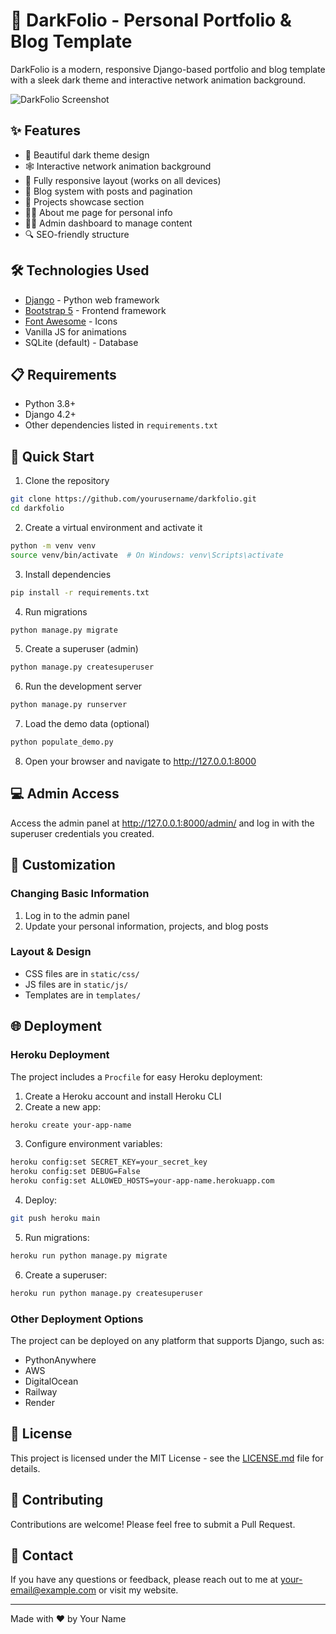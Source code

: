 # 🌃 DarkFolio - Personal Portfolio & Blog Template

DarkFolio is a modern, responsive Django-based portfolio and blog template with a sleek dark theme and interactive network animation background.

![DarkFolio Screenshot](screenshot.png)

## ✨ Features

- 🌙 Beautiful dark theme design
- 🕸️ Interactive network animation background
- 📱 Fully responsive layout (works on all devices)
- 📝 Blog system with posts and pagination
- 🚀 Projects showcase section
- 🧑‍💼 About me page for personal info
- 👨‍💻 Admin dashboard to manage content
- 🔍 SEO-friendly structure

## 🛠️ Technologies Used

- [Django](https://www.djangoproject.com/) - Python web framework
- [Bootstrap 5](https://getbootstrap.com/) - Frontend framework
- [Font Awesome](https://fontawesome.com/) - Icons
- Vanilla JS for animations
- SQLite (default) - Database

## 📋 Requirements

- Python 3.8+ 
- Django 4.2+
- Other dependencies listed in `requirements.txt`

## 🚀 Quick Start

1. Clone the repository
```bash
git clone https://github.com/yourusername/darkfolio.git
cd darkfolio
```

2. Create a virtual environment and activate it
```bash
python -m venv venv
source venv/bin/activate  # On Windows: venv\Scripts\activate
```

3. Install dependencies
```bash
pip install -r requirements.txt
```

4. Run migrations
```bash
python manage.py migrate
```

5. Create a superuser (admin)
```bash
python manage.py createsuperuser
```

6. Run the development server
```bash
python manage.py runserver
```

7. Load the demo data (optional)
```bash
python populate_demo.py
```

8. Open your browser and navigate to http://127.0.0.1:8000

## 💻 Admin Access

Access the admin panel at http://127.0.0.1:8000/admin/ and log in with the superuser credentials you created.

## 🎨 Customization

### Changing Basic Information

1. Log in to the admin panel
2. Update your personal information, projects, and blog posts

### Layout & Design

- CSS files are in `static/css/`
- JS files are in `static/js/`
- Templates are in `templates/`

## 🌐 Deployment

### Heroku Deployment

The project includes a `Procfile` for easy Heroku deployment:

1. Create a Heroku account and install Heroku CLI
2. Create a new app:
```bash
heroku create your-app-name
```

3. Configure environment variables:
```bash
heroku config:set SECRET_KEY=your_secret_key
heroku config:set DEBUG=False
heroku config:set ALLOWED_HOSTS=your-app-name.herokuapp.com
```

4. Deploy:
```bash
git push heroku main
```

5. Run migrations:
```bash
heroku run python manage.py migrate
```

6. Create a superuser:
```bash
heroku run python manage.py createsuperuser
```

### Other Deployment Options

The project can be deployed on any platform that supports Django, such as:

- PythonAnywhere
- AWS
- DigitalOcean
- Railway
- Render

## 📄 License

This project is licensed under the MIT License - see the [LICENSE.md](LICENSE.md) file for details.

## 🤝 Contributing

Contributions are welcome! Please feel free to submit a Pull Request.

## 📧 Contact

If you have any questions or feedback, please reach out to me at your-email@example.com or visit my website.

---

Made with ❤️ by Your Name 